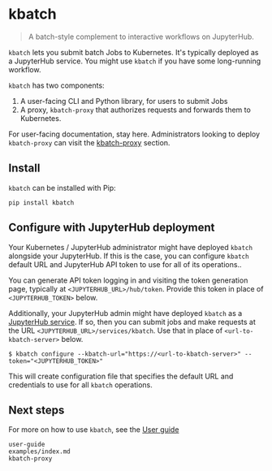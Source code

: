 # kbatch

> A batch-style complement to interactive workflows on JupyterHub.

`kbatch` lets you submit batch Jobs to Kubernetes. It's typically deployed as a JupyterHub service.
You might use `kbatch` if you have some long-running workflow.

`kbatch` has two components:

1. A user-facing CLI and Python library, for users to submit Jobs
2. A proxy, `kbatch-proxy` that authorizes requests and forwards them to Kubernetes.

For user-facing documentation, stay here. Administrators looking to deploy `kbatch-proxy` can visit the [kbatch-proxy] section.

## Install

`kbatch` can be installed with Pip:

```
pip install kbatch
```

## Configure with JupyterHub deployment

Your Kubernetes / JupyterHub administrator might have deployed `kbatch` alongside your JupyterHub.
If this is the case, you can configure `kbatch` default URL and JupyterHub API token to use for all
of its operations..

You can generate API token logging in and visiting the token generation page, typically at `<JUPYTERHUB_URL>/hub/token`. Provide this token in place of `<JUPYTERHUB_TOKEN>` below.

Additionally, your JupyterHub admin might have deployed `kbatch` as a [JupyterHub service][jhub-service].
If so, then you can submit jobs and make requests at the URL `<JUPYTERHUB_URL>/services/kbatch`. Use that in place of `<url-to-kbatch-server>` below.

```
$ kbatch configure --kbatch-url="https://<url-to-kbatch-server>" --token="<JUPYTERHUB_TOKEN>"
```

This will create configuration file that specifies the default URL and credentials to use for all `kbatch` operations.

## Next steps

For more on how to use `kbatch`, see the [User guide](./user-guide.md)

[kbatch-proxy]: kbatch-proxy.md
[jhub-service]: https://z2jh.jupyter.org/en/latest/administrator/services.html

```{toctree}
user-guide
examples/index.md
kbatch-proxy
```